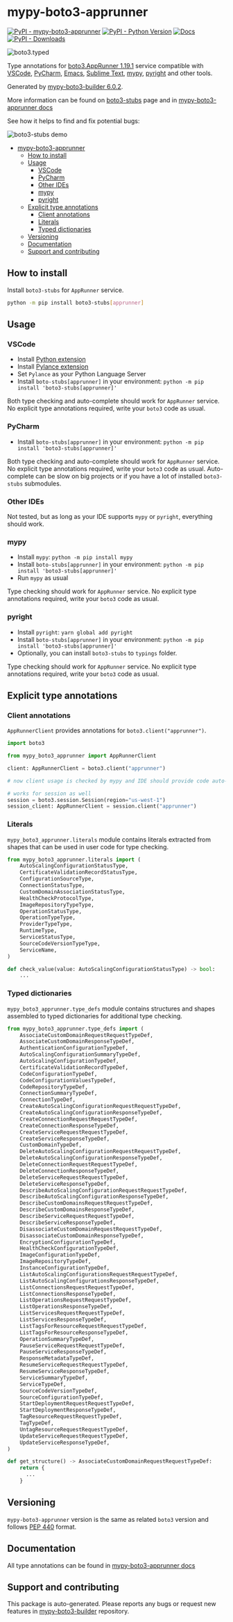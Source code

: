 <a id="mypy-boto3-apprunner"></a>

# mypy-boto3-apprunner

[![PyPI - mypy-boto3-apprunner](https://img.shields.io/pypi/v/mypy-boto3-apprunner.svg?color=blue)](https://pypi.org/project/mypy-boto3-apprunner)
[![PyPI - Python Version](https://img.shields.io/pypi/pyversions/mypy-boto3-apprunner.svg?color=blue)](https://pypi.org/project/mypy-boto3-apprunner)
[![Docs](https://img.shields.io/readthedocs/mypy-boto3-builder.svg?color=blue)](https://mypy-boto3-builder.readthedocs.io/)
[![PyPI - Downloads](https://img.shields.io/pypi/dw/mypy-boto3-apprunner?color=blue)](https://pypistats.org/packages/mypy-boto3-apprunner)

![boto3.typed](https://github.com/vemel/mypy_boto3_builder/raw/master/logo.png)

Type annotations for
[boto3.AppRunner 1.19.1](https://boto3.amazonaws.com/v1/documentation/api/1.19.1/reference/services/apprunner.html#AppRunner)
service compatible with [VSCode](https://code.visualstudio.com/),
[PyCharm](https://www.jetbrains.com/pycharm/),
[Emacs](https://www.gnu.org/software/emacs/),
[Sublime Text](https://www.sublimetext.com/),
[mypy](https://github.com/python/mypy),
[pyright](https://github.com/microsoft/pyright) and other tools.

Generated by
[mypy-boto3-builder 6.0.2](https://github.com/vemel/mypy_boto3_builder).

More information can be found on
[boto3-stubs](https://pypi.org/project/boto3-stubs/) page and in
[mypy-boto3-apprunner docs](https://vemel.github.io/boto3_stubs_docs/mypy_boto3_apprunner/)

See how it helps to find and fix potential bugs:

![boto3-stubs demo](https://github.com/vemel/mypy_boto3_builder/raw/master/demo.gif)

- [mypy-boto3-apprunner](#mypy-boto3-apprunner)
  - [How to install](#how-to-install)
  - [Usage](#usage)
    - [VSCode](#vscode)
    - [PyCharm](#pycharm)
    - [Other IDEs](#other-ides)
    - [mypy](#mypy)
    - [pyright](#pyright)
  - [Explicit type annotations](#explicit-type-annotations)
    - [Client annotations](#client-annotations)
    - [Literals](#literals)
    - [Typed dictionaries](#typed-dictionaries)
  - [Versioning](#versioning)
  - [Documentation](#documentation)
  - [Support and contributing](#support-and-contributing)

<a id="how-to-install"></a>

## How to install

Install `boto3-stubs` for `AppRunner` service.

```bash
python -m pip install boto3-stubs[apprunner]
```

<a id="usage"></a>

## Usage

<a id="vscode"></a>

### VSCode

- Install
  [Python extension](https://marketplace.visualstudio.com/items?itemName=ms-python.python)
- Install
  [Pylance extension](https://marketplace.visualstudio.com/items?itemName=ms-python.vscode-pylance)
- Set `Pylance` as your Python Language Server
- Install `boto-stubs[apprunner]` in your environment:
  `python -m pip install 'boto3-stubs[apprunner]'`

Both type checking and auto-complete should work for `AppRunner` service. No
explicit type annotations required, write your `boto3` code as usual.

<a id="pycharm"></a>

### PyCharm

- Install `boto-stubs[apprunner]` in your environment:
  `python -m pip install 'boto3-stubs[apprunner]'`

Both type checking and auto-complete should work for `AppRunner` service. No
explicit type annotations required, write your `boto3` code as usual.
Auto-complete can be slow on big projects or if you have a lot of installed
`boto3-stubs` submodules.

<a id="other-ides"></a>

### Other IDEs

Not tested, but as long as your IDE supports `mypy` or `pyright`, everything
should work.

<a id="mypy"></a>

### mypy

- Install `mypy`: `python -m pip install mypy`
- Install `boto-stubs[apprunner]` in your environment:
  `python -m pip install 'boto3-stubs[apprunner]'`
- Run `mypy` as usual

Type checking should work for `AppRunner` service. No explicit type annotations
required, write your `boto3` code as usual.

<a id="pyright"></a>

### pyright

- Install `pyright`: `yarn global add pyright`
- Install `boto-stubs[apprunner]` in your environment:
  `python -m pip install 'boto3-stubs[apprunner]'`
- Optionally, you can install `boto3-stubs` to `typings` folder.

Type checking should work for `AppRunner` service. No explicit type annotations
required, write your `boto3` code as usual.

<a id="explicit-type-annotations"></a>

## Explicit type annotations

<a id="client-annotations"></a>

### Client annotations

`AppRunnerClient` provides annotations for `boto3.client("apprunner")`.

```python
import boto3

from mypy_boto3_apprunner import AppRunnerClient

client: AppRunnerClient = boto3.client("apprunner")

# now client usage is checked by mypy and IDE should provide code auto-complete

# works for session as well
session = boto3.session.Session(region="us-west-1")
session_client: AppRunnerClient = session.client("apprunner")
```

<a id="literals"></a>

### Literals

`mypy_boto3_apprunner.literals` module contains literals extracted from shapes
that can be used in user code for type checking.

```python
from mypy_boto3_apprunner.literals import (
    AutoScalingConfigurationStatusType,
    CertificateValidationRecordStatusType,
    ConfigurationSourceType,
    ConnectionStatusType,
    CustomDomainAssociationStatusType,
    HealthCheckProtocolType,
    ImageRepositoryTypeType,
    OperationStatusType,
    OperationTypeType,
    ProviderTypeType,
    RuntimeType,
    ServiceStatusType,
    SourceCodeVersionTypeType,
    ServiceName,
)

def check_value(value: AutoScalingConfigurationStatusType) -> bool:
    ...
```

<a id="typed-dictionaries"></a>

### Typed dictionaries

`mypy_boto3_apprunner.type_defs` module contains structures and shapes
assembled to typed dictionaries for additional type checking.

```python
from mypy_boto3_apprunner.type_defs import (
    AssociateCustomDomainRequestRequestTypeDef,
    AssociateCustomDomainResponseTypeDef,
    AuthenticationConfigurationTypeDef,
    AutoScalingConfigurationSummaryTypeDef,
    AutoScalingConfigurationTypeDef,
    CertificateValidationRecordTypeDef,
    CodeConfigurationTypeDef,
    CodeConfigurationValuesTypeDef,
    CodeRepositoryTypeDef,
    ConnectionSummaryTypeDef,
    ConnectionTypeDef,
    CreateAutoScalingConfigurationRequestRequestTypeDef,
    CreateAutoScalingConfigurationResponseTypeDef,
    CreateConnectionRequestRequestTypeDef,
    CreateConnectionResponseTypeDef,
    CreateServiceRequestRequestTypeDef,
    CreateServiceResponseTypeDef,
    CustomDomainTypeDef,
    DeleteAutoScalingConfigurationRequestRequestTypeDef,
    DeleteAutoScalingConfigurationResponseTypeDef,
    DeleteConnectionRequestRequestTypeDef,
    DeleteConnectionResponseTypeDef,
    DeleteServiceRequestRequestTypeDef,
    DeleteServiceResponseTypeDef,
    DescribeAutoScalingConfigurationRequestRequestTypeDef,
    DescribeAutoScalingConfigurationResponseTypeDef,
    DescribeCustomDomainsRequestRequestTypeDef,
    DescribeCustomDomainsResponseTypeDef,
    DescribeServiceRequestRequestTypeDef,
    DescribeServiceResponseTypeDef,
    DisassociateCustomDomainRequestRequestTypeDef,
    DisassociateCustomDomainResponseTypeDef,
    EncryptionConfigurationTypeDef,
    HealthCheckConfigurationTypeDef,
    ImageConfigurationTypeDef,
    ImageRepositoryTypeDef,
    InstanceConfigurationTypeDef,
    ListAutoScalingConfigurationsRequestRequestTypeDef,
    ListAutoScalingConfigurationsResponseTypeDef,
    ListConnectionsRequestRequestTypeDef,
    ListConnectionsResponseTypeDef,
    ListOperationsRequestRequestTypeDef,
    ListOperationsResponseTypeDef,
    ListServicesRequestRequestTypeDef,
    ListServicesResponseTypeDef,
    ListTagsForResourceRequestRequestTypeDef,
    ListTagsForResourceResponseTypeDef,
    OperationSummaryTypeDef,
    PauseServiceRequestRequestTypeDef,
    PauseServiceResponseTypeDef,
    ResponseMetadataTypeDef,
    ResumeServiceRequestRequestTypeDef,
    ResumeServiceResponseTypeDef,
    ServiceSummaryTypeDef,
    ServiceTypeDef,
    SourceCodeVersionTypeDef,
    SourceConfigurationTypeDef,
    StartDeploymentRequestRequestTypeDef,
    StartDeploymentResponseTypeDef,
    TagResourceRequestRequestTypeDef,
    TagTypeDef,
    UntagResourceRequestRequestTypeDef,
    UpdateServiceRequestRequestTypeDef,
    UpdateServiceResponseTypeDef,
)

def get_structure() -> AssociateCustomDomainRequestRequestTypeDef:
    return {
      ...
    }
```

<a id="versioning"></a>

## Versioning

`mypy-boto3-apprunner` version is the same as related `boto3` version and
follows [PEP 440](https://www.python.org/dev/peps/pep-0440/) format.

<a id="documentation"></a>

## Documentation

All type annotations can be found in
[mypy-boto3-apprunner docs](https://vemel.github.io/boto3_stubs_docs/mypy_boto3_apprunner/)

<a id="support-and-contributing"></a>

## Support and contributing

This package is auto-generated. Please reports any bugs or request new features
in [mypy-boto3-builder](https://github.com/vemel/mypy_boto3_builder/issues/)
repository.
